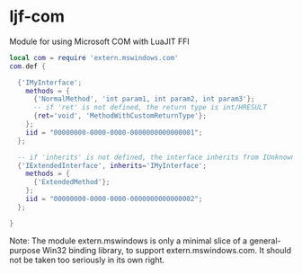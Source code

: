 ljf-com
=======

Module for using Microsoft COM with LuaJIT FFI


```lua
local com = require 'extern.mswindows.com'
com.def {

  {'IMyInterface';
    methods = {
      {'NormalMethod', 'int param1, int param2, int param3'};
      -- if 'ret' is not defined, the return type is int/HRESULT
      {ret='void', 'MethodWithCustomReturnType'};
    };
    iid = "00000000-0000-0000-0000000000000001";
  };

  -- if 'inherits' is not defined, the interface inherits from IUnknown
  {'IExtendedInterface', inherits='IMyInterface';
    methods = {
      {'ExtendedMethod'};
    };
    iid = "00000000-0000-0000-0000000000000002";
  };

}
```

Note: The module extern.mswindows is only a minimal slice of a general-purpose Win32 binding library, to support extern.mswindows.com. It should not be taken too seriously in its own right.
